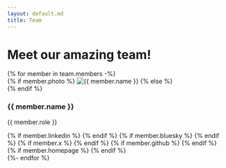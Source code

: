 ```yaml
---
layout: default.md
title: Team
---
```


# Meet our amazing team!

<div class="team-container">
  {% for member in team.members -%}
    <div class="team-member">
      {% if member.photo %}
        <img src="{{ member.photo }}" alt="{{ member.name }}">
      {% else %}
        <div class="placeholder-photo"><i class="fas fa-user-astronaut"></i></div>
      {% endif %}
      <h3>{{ member.name }}</h3>
      <p>{{ member.role }}</p>
      <div class="team-member-links">
        {% if member.linkedin %}
          <a href="{{ member.linkedin }}" target="_blank" aria-label="LinkedIn"><i class="fab fa-linkedin"></i></a>
        {% endif %}
        {% if member.bluesky %}
          <a href="{{ member.bluesky }}" target="_blank" aria-label="Bluesky"><i class="fab fa-bluesky"></i></a>
        {% endif %}
        {% if member.x %}
          <a href="{{ member.x }}" target="_blank" aria-label="Twitter"><i class="fab fa-x-twitter"></i></a>
        {% endif %}
        {% if member.github %}
          <a href="{{ member.github }}" target="_blank" aria-label="GitHub"><i class="fab fa-github"></i></a>
        {% endif %}
        {% if member.homepage %}
          <a href="{{ member.homepage }}" target="_blank" aria-label="Homepage"><i class="fa-solid fa-home"></i></a>
        {% endif %}
      </div>
    </div>
  {%- endfor %}
</div>

<link rel="stylesheet" href="https://cdnjs.cloudflare.com/ajax/libs/font-awesome/5.15.4/css/all.min.css">
